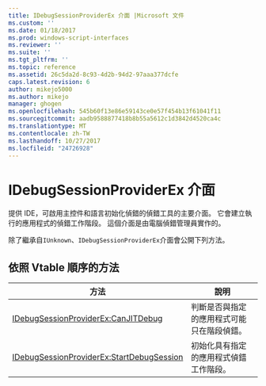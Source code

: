 ```yaml
---
title: IDebugSessionProviderEx 介面 |Microsoft 文件
ms.custom: ''
ms.date: 01/18/2017
ms.prod: windows-script-interfaces
ms.reviewer: ''
ms.suite: ''
ms.tgt_pltfrm: ''
ms.topic: reference
ms.assetid: 26c5da2d-8c93-4d2b-94d2-97aaa377dcfe
caps.latest.revision: 6
author: mikejo5000
ms.author: mikejo
manager: ghogen
ms.openlocfilehash: 545b60f13e86e59143ce0e57f454b13f61041f11
ms.sourcegitcommit: aadb9588877418b8b55a5612c1d3842d4520ca4c
ms.translationtype: MT
ms.contentlocale: zh-TW
ms.lasthandoff: 10/27/2017
ms.locfileid: "24726928"
---
```

# <a name="idebugsessionproviderex-interface"></a>IDebugSessionProviderEx 介面
提供 IDE，可啟用主控件和語言初始化偵錯的偵錯工具的主要介面。 它會建立執行的應用程式的偵錯工作階段。 這個介面是由電腦偵錯管理員實作的。  
  
 除了繼承自`IUnknown`、`IDebugSessionProviderEx`介面會公開下列方法。  
  
## <a name="methods-in-vtable-order"></a>依照 Vtable 順序的方法  
  
|方法|說明|  
|------------|-----------------|  
|[IDebugSessionProviderEx:CanJITDebug](../../winscript/reference/idebugsessionproviderex-canjitdebug.md)|判斷是否與指定的應用程式可能只在階段偵錯。|  
|[IDebugSessionProviderEx:StartDebugSession](../../winscript/reference/idebugsessionproviderex-startdebugsession.md)|初始化具有指定的應用程式偵錯工作階段。|